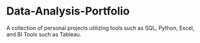# Data-Analysis-Portfolio
A collection of personal projects utilizing tools such as SQL, Python, Excel, and BI Tools such as Tableau. 
